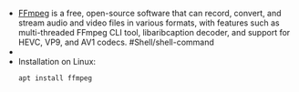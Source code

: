 - [FFmpeg](https://ffmpeg.org/) is a free, open-source software that can record, convert, and stream audio and video files in various formats, with features such as multi-threaded FFmpeg CLI tool, libaribcaption decoder, and support for HEVC, VP9, and AV1 codecs. #Shell/shell-command
-
- Installation on Linux:
  ```bash
  apt install ffmpeg
  ```